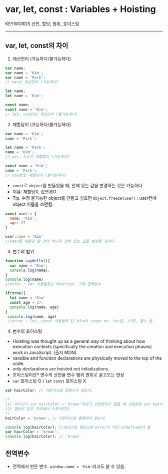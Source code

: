 # var, let, const : Variables + Hoisting
KEYWORDS 선언, 할당, 범위, 호이스팅

---
## var, let, const의 차이

1. 재선언이 (가능하다/불가능하다)
```javascript
var name;
var name = 'Kim';
var name = 'Park';
// var는 재선언이 (가능하다)

let name;
let name = 'Kim';

const name;
const name = 'Kim';
// let, const는 재선언이 (불가능하다)
```
2. 재할당이 (가능하다/불가능하다)
```javascript
var name = 'Kim';
name = 'Park';

let name = 'Park';
name = 'Kim';
// var, let은 재할당이 (가능하다)

const name = 'Kim';
name = 'Park';
// const는 재할당이 (불가능하다)
```
- `const`로 `object`를 만들었을 때, 안에 있는 값을 변경하는 것은 가능하다 
- 이유: 재할당X, 값변경O
- Tip. 수정 불가능한 object를 만들고 싶으면 `Object.freeze(user)` : user칸에 object 이름을 쓰면됨.
```javascript 
const user = {
  name: 'Kim',
  age: 27
}

user.name = 'Kim'
//user를 재할당 한 것이 아니라 안에 있는 값을 변경한 것이다.
```
3. 변수의 범위
```javascript
function sayHello(){
  var name = 'Kim';
  console.log(name);
}
console.log(name)
//error : var 사용범위는 function, 그외 전역변수

if(true){
  let name = 'Kim'
  const age = 27;
  console.log(name, age)
}
 console.log(name, age)
 //error : let, const 사용범위 {} block scope ex. for문, if문, 함수 등.
```
4. 변수의 호이스팅

- Hoisting was thought up as a general way of thinking about how execution contexts (specifically the creation and execution phases) work in JavaScript. (출저 MDN).
- varaible and function declarations are physically moved to the top of the code.
- only declarations are hoisted not initializations.
- 호이스팅이란? 변수의 선언을 변수 범위 맨위로 끌고오는 현상
- `var` 호이스팅 O / `let` `const` 호이스팅 X 
```javascript
var hairColor; // 이런식으로 컴퓨터가 읽는다.

/*
(1) 여기다가 var hairColor = 'brown'이라고 선언한다고 했을 때 선언문인 var hairColor는 호이스팅된다.
(2) 할당은 같은 자리에서 이루어진다.
*/
hairColor = 'brown'; // 이런식으로 컴퓨터가 읽는다.
```
```javascript
console.log(hairColor); //호이스팅 현상으로 error가 아닌 undefined가 뜸
var hairColor = 'brown';
console.log(hairColor); // 'brown'
```

## 전역변수 
- 전역에서 만든 변수. `window.name = 'Kim'`라고도 쓸 수 있음.